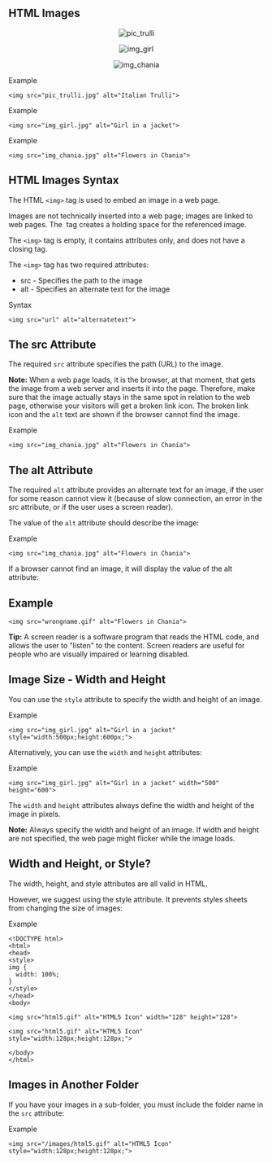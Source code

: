 HTML Images
---

<p align="center"

![pic_trulli](https://user-images.githubusercontent.com/47166768/191548727-657cd380-9afd-4bb9-94ff-be9465a4fee7.jpg)

 </p> 
  
<p align="center" 
 
![img_girl](https://user-images.githubusercontent.com/47166768/191548813-d3c8ebca-2868-4174-8f9a-84dbfe62a189.jpg)

</p>   
 
<p align="center"  
 
![img_chania](https://user-images.githubusercontent.com/47166768/191548863-e77b70e7-dc52-475e-a994-ea17beee2645.jpg)

</p>


Example
```
<img src="pic_trulli.jpg" alt="Italian Trulli">
```

Example
```
<img src="img_girl.jpg" alt="Girl in a jacket">
```

Example
```
<img src="img_chania.jpg" alt="Flowers in Chania">
```


HTML Images Syntax
---
The HTML `<img>` tag is used to embed an image in a web page.

Images are not technically inserted into a web page; images are linked to web pages. The <img> tag creates a holding space for the referenced image.

The `<img>` tag is empty, it contains attributes only, and does not have a closing tag.

The `<img>` tag has two required attributes:

- src - Specifies the path to the image
- alt - Specifies an alternate text for the image


Syntax
```
<img src="url" alt="alternatetext">
```



The src Attribute
---
The required `src` attribute specifies the path (URL) to the image.

**Note:** When a web page loads, it is the browser, at that moment, that gets the image from a web server and inserts it into the page. Therefore, make sure that the image actually stays in the same spot in relation to the web page, otherwise your visitors will get a broken link icon. The broken link icon and the `alt` text are shown if the browser cannot find the image.

Example
```
<img src="img_chania.jpg" alt="Flowers in Chania">
```


The alt Attribute
---
The required `alt` attribute provides an alternate text for an image, if the user for some reason cannot view it (because of slow connection, an error in the src attribute, or if the user uses a screen reader).

The value of the `alt` attribute should describe the image:

Example
```
<img src="img_chania.jpg" alt="Flowers in Chania">
```


If a browser cannot find an image, it will display the value of the alt attribute:

Example
---


```
<img src="wrongname.gif" alt="Flowers in Chania">
```

**Tip:** A screen reader is a software program that reads the HTML code, and allows the user to "listen" to the content. Screen readers are useful for people who are visually impaired or learning disabled.





Image Size - Width and Height
---
You can use the `style` attribute to specify the width and height of an image.

Example


```
<img src="img_girl.jpg" alt="Girl in a jacket" style="width:500px;height:600px;">
```

Alternatively, you can use the `width` and `height` attributes:

Example

```
<img src="img_girl.jpg" alt="Girl in a jacket" width="500" height="600">
```
The `width` and `height` attributes always define the width and height of the image in pixels.

**Note:** Always specify the width and height of an image. If width and height are not specified, the web page might flicker while the image loads.



Width and Height, or Style?
---
The width, height, and style attributes are all valid in HTML.

However, we suggest using the style attribute. It prevents styles sheets from changing the size of images:

Example
```
<!DOCTYPE html>
<html>
<head>
<style>
img {
  width: 100%;
}
</style>
</head>
<body>

<img src="html5.gif" alt="HTML5 Icon" width="128" height="128">

<img src="html5.gif" alt="HTML5 Icon" style="width:128px;height:128px;">

</body>
</html>
```



Images in Another Folder
---
If you have your images in a sub-folder, you must include the folder name in the `src` attribute:

Example
```
<img src="/images/html5.gif" alt="HTML5 Icon" style="width:128px;height:128px;">
```


